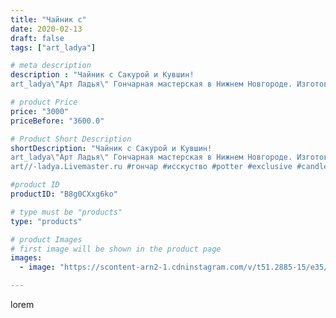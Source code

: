 ```yaml
---
title: "Чайник с"
date: 2020-02-13
draft: false
tags: ["art_ladya"]

# meta description
description : "Чайник с Сакурой и Кувшин! 
art_ladya\"Арт Ладья\" Гончарная мастерская в Нижнем Новгороде. Изготовление керамики и мастер//-классы по обучению. https://vk.com/"

# product Price
price: "3000"
priceBefore: "3600.0"

# Product Short Description
shortDescription: "Чайник с Сакурой и Кувшин! 
art_ladya\"Арт Ладья\" Гончарная мастерская в Нижнем Новгороде. Изготовление керамики и мастер//-классы по обучению. https://vk.com/art_ladya art_ladya@mail.ru 
art//-ladya.Livemaster.ru #гончар #исскуство #potter #exclusive #candles #teatradition #керамиканазаказ #handmade #керамика #гончарнаяпосуда #сакура #painter #tea #decor #ceramicar #nntoday #claygoods #restaurant #earthenware #ceramic #design #кувшин #sakura #ceramicart #teapot #заварочныйчайник #clay #авторскаякерамика #jug"

#product ID
productID: "B8g0CXxg6ko"

# type must be "products"
type: "products"

# product Images
# first image will be shown in the product page
images:
  - image: "https://scontent-arn2-1.cdninstagram.com/v/t51.2885-15/e35/s1080x1080/84106325_120614122701135_8503308330255193907_n.jpg?tp=1&_nc_ht=scontent-arn2-1.cdninstagram.com&_nc_cat=103&_nc_ohc=lAxdCjJIkacAX_LoP4O&ccb=7-4&oh=3bb3e5d9a8f63bb7d220c656fea7b101&oe=60845352&_nc_sid=86f79a&ig_cache_key=MjI0MzAyMTQ3NTgxNDgxMTk0NA%3D%3D.2-ccb7-4"

---
```

lorem

